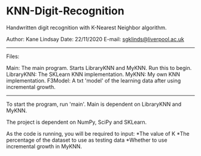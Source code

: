 # KNN-Digit-Recognition
Handwritten digit recognition with K-Nearest Neighbor algorithm.

Author: Kane Lindsay
Date: 22/11/2020
E-mail: sgklinds@liverpool.ac.uk
* * * * * * * * * * * 
Files:

Main: The main program. Starts LibraryKNN and MyKNN. Run this to begin.
LibraryKNN: The SKLearn KNN implementation.
MyKNN: My own KNN implementation.
F3Model: A txt 'model' of the learning data after using incremental growth.

* * * * * * * * * * *

To start the program, run 'main'.
Main is dependent on LibraryKNN and MyKNN.

The project is dependent on NumPy, SciPy and SKLearn.

As the code is running, you will be required to input:
*The value of K
*The percentage of the dataset to use as testing data
*Whether to use incremental growth in MyKNN.
